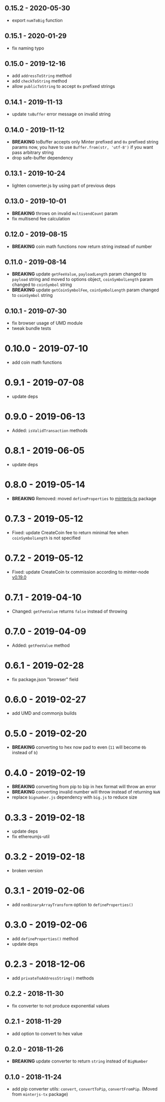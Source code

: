 ## 0.15.2 - 2020-05-30
- export `numToBig` function

## 0.15.1 - 2020-01-29
- fix naming typo

## 0.15.0 - 2019-12-16
- add `addressToString` method
- add `checkToString` method
- allow `publicToString` to accept `0x` prefixed strings

## 0.14.1 - 2019-11-13
- update `toBuffer` error message on invalid string

## 0.14.0 - 2019-11-12
- **BREAKING** toBuffer accepts only Minter prefixed and `0x` prefixed string params now, you have to use `Buffer.from(str, 'utf-8')` if you want pass arbitrary string
- drop safe-buffer dependency

## 0.13.1 - 2019-10-24
- lighten converter.js by using part of previous deps

## 0.13.0 - 2019-10-01
- **BREAKING** throws on invalid `multisendCount` param
- fix multisend fee calculation

## 0.12.0 - 2019-08-15
- **BREAKING** coin math functions now return string instead of number

## 0.11.0 - 2019-08-14
- **BREAKING** update `getFeeValue`, `payloadLength` param changed to `payload` string and moved to options object, `coinSymbolLength` param changed to `coinSymbol` string
- **BREAKING** update `getCoinSymbolFee`, `coinSymbolLength` param changed to `coinSymbol` string

## 0.10.1 - 2019-07-30
- fix browser usage of UMD module
- tweak bundle tests

# 0.10.0 - 2019-07-10
- add coin math functions

# 0.9.1 - 2019-07-08
- update deps

# 0.9.0 - 2019-06-13
- Added: `isValidTransaction` methods

# 0.8.1 - 2019-06-05
- update deps

# 0.8.0 - 2019-05-14
- **BREAKING** Removed: moved `defineProperties` to [minterjs-tx](https://github.com/MinterTeam/minterjs-tx) package

# 0.7.3 - 2019-05-12
- Fixed: update CreateCoin fee to return minimal fee when `coinSymbolLength` is not specified

# 0.7.2 - 2019-05-12
- Fixed: update CreateCoin tx commission according to minter-node [v0.19.0](https://github.com/MinterTeam/minter-go-node/blob/master/CHANGELOG.md#0190)

# 0.7.1 - 2019-04-10
- Changed: `getFeeValue` returns `false` instead of throwing

# 0.7.0 - 2019-04-09
- Added: `getFeeValue` method

# 0.6.1 - 2019-02-28
- fix package.json "browser" field

# 0.6.0 - 2019-02-27
- add UMD and commonjs builds

# 0.5.0 - 2019-02-20
- **BREAKING** converting to hex now pad to even (`11` will become `0b` instead of `b`)

# 0.4.0 - 2019-02-19
- **BREAKING** converting from pip to bip in hex format will throw an error
- **BREAKING** converting invalid number will throw instead of returning `NaN`
- replace `bignumber.js` dependency with `big.js` to reduce size

# 0.3.3 - 2019-02-18
- update deps
- fix ethereumjs-util

# 0.3.2 - 2019-02-18
- broken version

# 0.3.1 - 2019-02-06
- add `nonBinaryArrayTransform` option to `defineProperties()`

# 0.3.0 - 2019-02-06
- add `defineProperties()` method
- update deps

# 0.2.3 - 2018-12-06
- add `privateToAddressString()` methods

## 0.2.2 - 2018-11-30
- fix converter to not produce exponential values

## 0.2.1 - 2018-11-29
- add option to convert to hex value

## 0.2.0 - 2018-11-26
- **BREAKING** update converter to return `string` instead of `BigNumber`

## 0.1.0 - 2018-11-24
- add pip converter utils: `convert`, `convertToPip`, `convertFromPip`. (Moved from `minterjs-tx` package)
